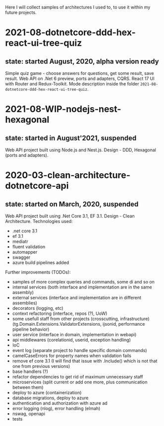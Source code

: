 Here I will collect samples of architectures I used to, to use it within my future projects.

# 2021-08-dotnetcore-ddd-hex-react-ui-tree-quiz
## state: started August, 2020, alpha version ready
Simple quiz game - choose answers for questions, get some result, save result.
Web API on .Net 6 preview, ports and adapters, CQRS.
React 17 UI with Router and Redux-Toolkit.
Mode description inside the folder `2021-08-dotnetcore-ddd-hex-react-ui-tree-quiz`.

# 2021-08-WIP-nodejs-nest-hexagonal
## state: started in August'2021, suspended
Web API project built using Node.js and Nest.js. Design - DDD, Hexagonal (ports and adapters).

# 2020-03-clean-architecture-dotnetcore-api
## state: started on March, 2020, suspended
Web API project built using .Net Core 3.1, EF 3.1. Design - Clean Architecture. Technologies used:
- .net core 3.1
- ef 3.1
- mediatr
- fluent validation
- automapper
- swagger
- azure build pipelines added

Further improvements (TODOs):
- samples of more complex queries and commands, some di and so on
- internal services (both interface and implementation are in the same assembly)
- external services (interface and implementation are in different assemblies)
- decorators (logging, etc)
- context refactoring (interface, repos (?), UoW)
- some usefull staff from other projects (crosscutting, infrastructure) (tg.Domain.Extensions.ValidatorExtensions, ijsonid, performance pipeline behavior)
- user service (interface in domain, implementation in webapi)
- api middlewares (corelationid, userid, exception handling)
- IoC
- event log (separate project to handle specific domain commands)
- camelCaseErrors for property names when validation fails
- remove ef core 3.1 (I will find that issue with .Include() which is not that one from previous versions)
- base handlers (?)
- refactor dependencies to get rid of maximum unnecessary staff
- microservices (split current or add one more, plus communication between them)
- deploy to azure (containerization)
- database migrations, deploy to azure
- authentication and authorization with azure ad
- error logging (nlog), error handling (elmah)
- nswag, openapi
- tests
